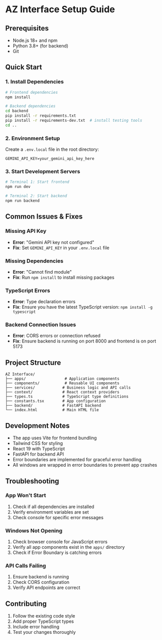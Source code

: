 # AZ Interface Setup Guide

## Prerequisites

- Node.js 18+ and npm
- Python 3.8+ (for backend)
- Git

## Quick Start

### 1. Install Dependencies

```bash
# Frontend dependencies
npm install

# Backend dependencies
cd backend
pip install -r requirements.txt
pip install -r requirements-dev.txt  # install testing tools
cd ..
```

### 2. Environment Setup

Create a `.env.local` file in the root directory:

```env
GEMINI_API_KEY=your_gemini_api_key_here
```

### 3. Start Development Servers

```bash
# Terminal 1: Start frontend
npm run dev

# Terminal 2: Start backend
npm run backend
```

## Common Issues & Fixes

### Missing API Key
- **Error**: "Gemini API key not configured"
- **Fix**: Set `GEMINI_API_KEY` in your `.env.local` file

### Missing Dependencies
- **Error**: "Cannot find module"
- **Fix**: Run `npm install` to install missing packages

### TypeScript Errors
- **Error**: Type declaration errors
- **Fix**: Ensure you have the latest TypeScript version: `npm install -g typescript`

### Backend Connection Issues
- **Error**: CORS errors or connection refused
- **Fix**: Ensure backend is running on port 8000 and frontend is on port 5173

## Project Structure

```
AZ Interface/
├── apps/                 # Application components
├── components/           # Reusable UI components
├── services/            # Business logic and API calls
├── context/             # React context providers
├── types.ts             # TypeScript type definitions
├── constants.tsx        # App configuration
├── backend/             # FastAPI backend
└── index.html           # Main HTML file
```

## Development Notes

- The app uses Vite for frontend bundling
- Tailwind CSS for styling
- React 19 with TypeScript
- FastAPI for backend API
- Error boundaries are implemented for graceful error handling
- All windows are wrapped in error boundaries to prevent app crashes

## Troubleshooting

### App Won't Start
1. Check if all dependencies are installed
2. Verify environment variables are set
3. Check console for specific error messages

### Windows Not Opening
1. Check browser console for JavaScript errors
2. Verify all app components exist in the `apps/` directory
3. Check if Error Boundary is catching errors

### API Calls Failing
1. Ensure backend is running
2. Check CORS configuration
3. Verify API endpoints are correct

## Contributing

1. Follow the existing code style
2. Add proper TypeScript types
3. Include error handling
4. Test your changes thoroughly 